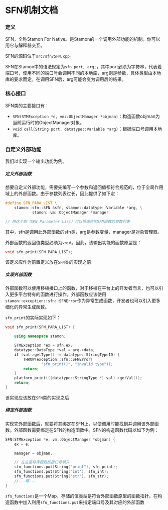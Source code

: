 # SFN机制文档

### 定义

SFN，全称Stamon For Native。是Stamon的一个调用外部功能的机制。你可以用它与解释器交互。

SFN的源码位于``src/sfn/SFN.cpp``。

SFN在Stamon中的语法规定为``sfn port, arg;``，其中port必须为字符串，代表着端口号，使用不同的端口号会调用不同的本地库，arg则是参数，具体类型由本地库的要求而定。在调用SFN后，arg可能会变为调用后的结果。

### 核心接口

SFN类的主要接口有：

* ``SFN(STMException *e, vm::ObjectManager *objman)``：构造函数objman为当前运行时的ObjectManager对象。
* ``void call(String port, datatype::Variable *arg)``：根据端口号调用本地库。

### 自定义外部功能

我们以实现一个输出功能为例。

##### 定义外部函数

想要自定义外部功能，需要先编写一个参数和返回值都符合规范的，位于全局作用域上的外部函数。由于参数列表过长，因此提供了如下宏：

```C++
#define SFN_PARA_LIST \
	stamon::sfn::SFN &sfn, stamon::datatype::Variable *arg, \
			stamon::vm::ObjectManager *manager

// 用这个宏（SFN Parameter List）可以快速声明SFN函数的参数列表
```

其中，sfn是调用此外部函数的sfn类，arg是参数变量，manager是对象管理器。

外部函数的返回值类型必须为``void``。因此，该输出功能的函数原型是：

```C++
void sfn_print(SFN_PARA_LIST);
```

该定义应作为前置定义放在``SFN``类的实现之前

##### 实现外部函数

外部函数可以使用移植接口上的函数，对于移植在平台上的开发者而言，也可以引入更多平台特有的函数进行操作。外部函数应该使用``stamon::exception::sfn::SFNError``作为异常生成函数，开发者也可以引入更多细化的异常生成函数。

``sfn_print``的实际实现如下：

```C++
void sfn_print(SFN_PARA_LIST) {

	using namespace stamon;

	STMException *ex = sfn.ex;
	datatype::DataType *val = arg->data;
	if (val->getType() != datatype::StringTypeID) {
		THROW(exception::sfn::SFNError(
				"sfn_print()", "invalid type"));
		return;
	}
	platform_print(((datatype::StringType *) val)->getVal());
	return;
}
```

该实现应该放在``SFN``类的实现之后

##### 绑定外部函数

实现完外部函数后，就要将其绑定在SFN上，以便调用时能找到并调用该外部函数。外部函数需要绑定在SFN的构造函数中。SFN的构造函数代码以如下为例：

```C++
SFN(STMException *e, vm::ObjectManager *objman) {
    ex = e;

    manager = objman;

    // 在这里将库函数按接口号填入
    sfn_functions.put(String("print"), sfn_print);
    sfn_functions.put(String("int"), sfn_int);
    sfn_functions.put(String("str"), sfn_str);
    //...略...
}
```

``sfn_functions``是一个Map，存储的值类型是符合外部函数原型的函数指针。在构造函数中加入利用``sfn_functions.put``来指定端口号及其对应的外部函数